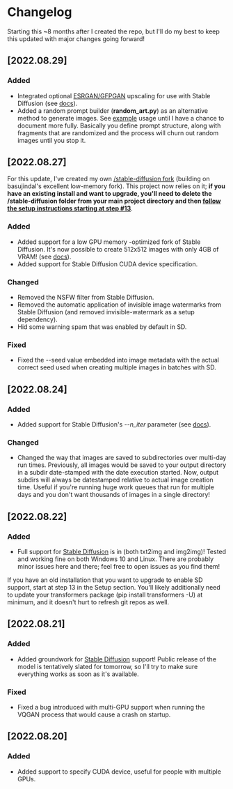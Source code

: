 # Changelog

Starting this ~8 months after I created the repo, but I'll do my best to keep this updated with major changes going forward!

## [2022.08.29]
### Added
- Integrated optional [ESRGAN/GFPGAN](https://github.com/xinntao/Real-ESRGAN) upscaling for use with Stable Diffusion (see [docs](https://github.com/rbbrdckybk/ai-art-generator#advanced-usage)).
- Added a random prompt builder (**random_art.py**) as an alternative method to generate images. See [example](https://github.com/rbbrdckybk/ai-art-generator/blob/main/prompts/random-example.txt) usage until I have a chance to document more fully. Basically you define prompt structure, along with fragments that are randomized and the process will churn out random images until you stop it.

## [2022.08.27]

For this update, I've created my own [/stable-diffusion fork](https://github.com/rbbrdckybk/stable-diffusion) (building on basujindal's excellent low-memory fork). This project now relies on it; **if you have an existing install and want to upgrade, you'll need to delete the /stable-diffusion folder from your main project directory and then [follow the setup instructions starting at step #13](https://github.com/rbbrdckybk/ai-art-generator#setup)**.

### Added
- Added support for a low GPU memory -optimized fork of Stable Diffusion. It's now possible to create 512x512 images with only 4GB of VRAM! (see [docs](https://github.com/rbbrdckybk/ai-art-generator#usage)).
- Added support for Stable Diffusion CUDA device specification.
### Changed
- Removed the NSFW filter from Stable Diffusion.
- Removed the automatic application of invisible image watermarks from Stable Diffusion (and removed invisible-watermark as a setup dependency).
- Hid some warning spam that was enabled by default in SD.
### Fixed
- Fixed the --seed value embedded into image metadata with the actual correct seed used when creating multiple images in batches with SD.

## [2022.08.24]
### Added
- Added support for Stable Diffusion's *--n_iter* parameter (see [docs](https://github.com/rbbrdckybk/ai-art-generator#usage)).
### Changed
- Changed the way that images are saved to subdirectories over multi-day run times. Previously, all images would be saved to your output directory in a subdir date-stamped with the date execution started. Now, output subdirs will always be datestamped relative to actual image creation time. Useful if you're running huge work queues that run for multiple days and you don't want thousands of images in a single directory!

## [2022.08.22]
### Added
- Full support for [Stable Diffusion](https://github.com/CompVis/stable-diffusion) is in (both txt2img and img2img)! Tested and working fine on both Windows 10 and Linux. There are probably minor issues here and there; feel free to open issues as you find them!  

If you have an old installation that you want to upgrade to enable SD support, start at step 13 in the Setup section. You'll likely additionally need to update your transformers package (pip install transformers -U) at minimum, and it doesn't hurt to refresh git repos as well.

## [2022.08.21]
### Added
- Added groundwork for [Stable Diffusion](https://github.com/CompVis/stable-diffusion) support! Public release of the model is tentatively slated for tomorrow, so I'll try to make sure everything works as soon as it's available.
### Fixed
- Fixed a bug introduced with multi-GPU support when running the VQGAN process that would cause a crash on startup.

## [2022.08.20]
### Added
- Added support to specify CUDA device, useful for people with multiple GPUs.
